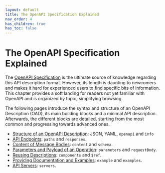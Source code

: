 ```yaml
---
layout: default
title: The OpenAPI Specification Explained
nav_order: 4
has_children: true
has_toc: false
---
```


# The OpenAPI Specification Explained

The [OpenAPI Specification](https://spec.openapis.org/oas/v3.1.0) is the ultimate source of knowledge regarding this API description format. However, its length is daunting to newcomers and makes it hard for experienced users to find specific bits of information. This chapter provides a soft landing for readers not yet familiar with OpenAPI and is organized by topic, simplifying browsing.

The following pages introduce the syntax and structure of an OpenAPI Description (OAD), its main building blocks and a minimal API description. Afterwards, the different blocks are detailed, starting from the most common and progressing towards advanced ones.

- [Structure of an OpenAPI Description](structure): JSON, YAML, `openapi` and `info`
- [API Endpoints](paths): `paths` and `responses`.
- [Content of Message Bodies](content): `content` and `schema`.
- [Parameters and Payload of an Operation](parameters): `parameters` and `requestBody`.
- [Reusing Descriptions](components): `components` and `$ref`.
- [Providing Documentation and Examples](docs): `example` and `examples`.
- [API Servers](servers): `servers`.
